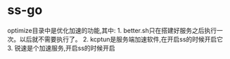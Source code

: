 # ss-go
optimize目录中是优化加速的功能,其中:
    1. better.sh只在搭建好服务之后执行一次。以后就不需要执行了。
    2. kcptun是服务端加速软件,在开启ss的时候开启它
    3. 锐速是个加速服务,开启ss的时候开启
